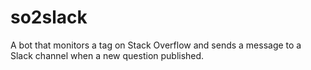 # so2slack
A bot that monitors a tag on Stack Overflow and sends a message to a Slack channel when a new question published.